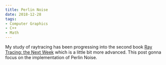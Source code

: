```yaml
---
title: Perlin Noise
date: 2018-12-28
tags:
- Computer Graphics
- C++
- Math
---
```

My study of raytracing has been progressing into the second book [Ray Tracing: the Next Week](http://in1weekend.blogspot.com/2016/01/ray-tracing-second-weekend.html) which is a little bit more advanced. This post gonna focus on the implementation of Perlin Noise.
